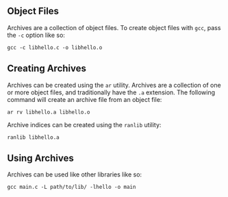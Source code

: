 ## Object Files

Archives are a collection of object files. To create object files with `gcc`,
pass the `-c` option like so:

```
gcc -c libhello.c -o libhello.o
```

## Creating Archives

Archives can be created using the `ar` utility. Archives are a collection of one
or more object files, and traditionally have the `.a` extension. The following
command will create an archive file from an object file:

```
ar rv libhello.a libhello.o
```

Archive indices can be created using the `ranlib` utility:

```
ranlib libhello.a
```

## Using Archives

Archives can be used like other libraries like so:

```
gcc main.c -L path/to/lib/ -lhello -o main
```
